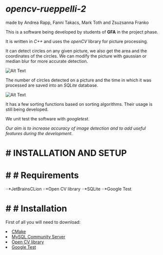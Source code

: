 # *opencv-rueppelli-2*
<p>made by Andrea Rapp, Fanni Takacs, Mark Toth and Zsuzsanna Franko</p>

 This is a software being developed by students of **GFA** in the project phase. 

 It is written in *C++* and uses the *openCV* library for picture processing.
 
 It can detect circles on any given picture, we also get the area and the coordinates of the circles.
 We can modify the picture with gaussian or median blur for more accurate detection.
 
 ![Alt Text](img/featuresguide01.jpg)
 
 
 The number of circles detected on a picture and the time in which it was processed are saved into an *SQLite* database.
 
  ![Alt Text](img/featuresguide02.jpg)
 
 
 It has a few sorting functions based on sorting algorithms. Their usage is still being developed.
 
 We unit test the software with *googletest*.

*Our aim is to increase accuracy of image detection and to add useful features during the development.*

# # INSTALLATION AND SETUP

# # # Requirements

⋅⋅*JetBrainsCLion
⋅⋅*Open CV library
⋅⋅*SQLite
⋅⋅*Google Test

# # # Installation

First of all you will need to download:

<li> <a href="https://cmake.org/download/" rel="nofollow">CMake</a></li>
<li> <a href="https://dev.mysql.com/downloads/mysql/" rel="nofollow">MySQL Community Server</a></li>
<li> <a href="https://cmake.org/download/" rel="nofollow">Open CV library</a></li>
<li> <a href="https://github.com/green-fox-academy/teaching-materials/blob/master/workshop/testing/env-setup/cpp/resource/googletest.zip" rel="nofollow">Google Test</a></li>


